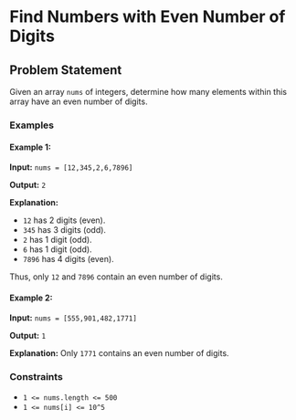 # Find Numbers with Even Number of Digits

## Problem Statement
Given an array `nums` of integers, determine how many elements within this array have an even number of digits.

### Examples

#### Example 1:

**Input:** `nums = [12,345,2,6,7896]`

**Output:** `2`

**Explanation:** 
- `12` has 2 digits (even).
- `345` has 3 digits (odd).
- `2` has 1 digit (odd).
- `6` has 1 digit (odd).
- `7896` has 4 digits (even).

Thus, only `12` and `7896` contain an even number of digits.

#### Example 2:

**Input:** `nums = [555,901,482,1771]`

**Output:** `1`

**Explanation:** 
Only `1771` contains an even number of digits.

### Constraints

- `1 <= nums.length <= 500`
- `1 <= nums[i] <= 10^5`
